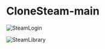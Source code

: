 # CloneSteam-main
 
![SteamLogin](https://github.com/tmdgjs9525/CloneSteam-main/assets/56830330/44ce7871-9e9c-4e85-86a1-627750acf83e)

![SteamLibrary](https://github.com/tmdgjs9525/CloneSteam-main/assets/56830330/0cded828-1eb6-436d-b324-f7dc23bb9c53)